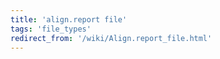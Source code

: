 ```yaml
---
title: 'align.report file'
tags: 'file_types'
redirect_from: '/wiki/Align.report_file.html'
---
```

